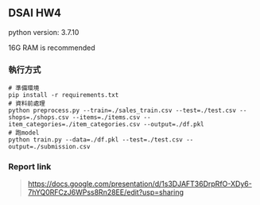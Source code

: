 ## DSAI HW4

python version: 3.7.10

16G RAM is recommended

### 執行方式

```shell
# 準備環境
pip install -r requirements.txt
# 資料前處理
python preprocess.py --train=./sales_train.csv --test=./test.csv --shops=./shops.csv --items=./items.csv --item_categories=./item_categories.csv --output=./df.pkl
# 跑model
python train.py --data=./df.pkl --test=./test.csv --output=./submission.csv
```

### Report link

> https://docs.google.com/presentation/d/1s3DJAFT36DrpRfO-XDy6-7hYQ0RFCzJ6WPss8Rn28EE/edit?usp=sharing

